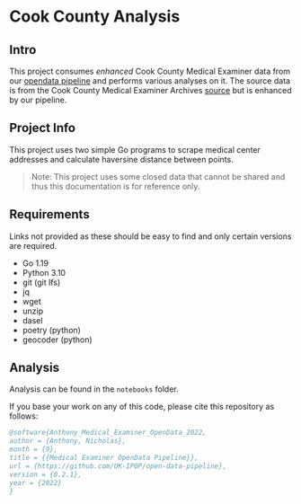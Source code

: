 # Cook County Analysis

## Intro

This project consumes *enhanced* Cook County Medical Examiner data from our [opendata pipeline](https://github.com/UK-IPOP/open-data-pipeline)
and performs various analyses on it. The source data is from the Cook County Medical Examiner Archives [source](https://datacatalog.cookcountyil.gov/Public-Safety/Medical-Examiner-Case-Archive/cjeq-bs86) but is enhanced by our pipeline.

## Project Info

This project uses two simple Go programs to scrape medical center addresses and calculate haversine distance between points.

> Note: This project uses some closed data that cannot be shared and thus this documentation is for reference only.

## Requirements

Links not provided as these should be easy to find and only certain versions are required.

- Go 1.19
- Python 3.10
- git (git lfs)
- jq
- wget
- unzip
- dasel
- poetry (python)
- geocoder (python)

## Analysis

Analysis can be found in the `notebooks` folder.


If you base your work on any of this code, please cite this repository as follows:

```BibTeX
@software{Anthony_Medical_Examiner_OpenData_2022,
author = {Anthony, Nicholas},
month = {9},
title = {{Medical Examiner OpenData Pipeline}},
url = {https://github.com/UK-IPOP/open-data-pipeline},
version = {0.2.1},
year = {2022}
}
```
